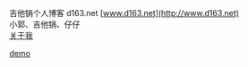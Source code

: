 吉他锅个人博客 d163.net
[www.d163.net](http://www.d163.net)<br>
小郭、吉他锅、仔仔<br>
[关于我](http://www.d163.net/about.html)

[demo](https://www.d163.net/demo)
